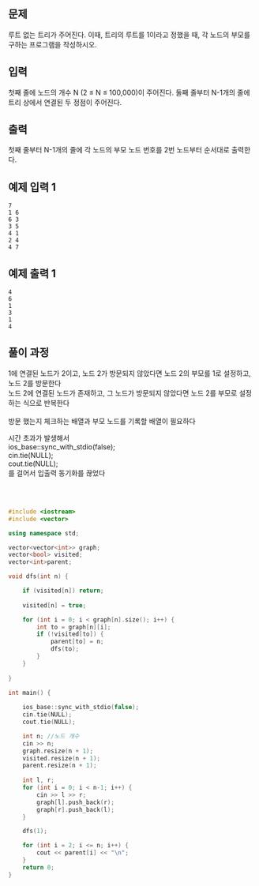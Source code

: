 ## 문제
루트 없는 트리가 주어진다. 이때, 트리의 루트를 1이라고 정했을 때, 각 노드의 부모를 구하는 프로그램을 작성하시오.

## 입력
첫째 줄에 노드의 개수 N (2 ≤ N ≤ 100,000)이 주어진다. 둘째 줄부터 N-1개의 줄에 트리 상에서 연결된 두 정점이 주어진다.

## 출력
첫째 줄부터 N-1개의 줄에 각 노드의 부모 노드 번호를 2번 노드부터 순서대로 출력한다.

## 예제 입력 1 
```
7
1 6
6 3
3 5
4 1
2 4
4 7
```
## 예제 출력 1 
```
4
6
1
3
1
4
```
## 풀이 과정

1에 연결된 노드가 2이고, 노드 2가 방문되지 않았다면 노드 2의 부모를 1로 설정하고, 노드 2를 방문한다<br>
노드 2에 연결된 노드가 존재하고, 그 노드가 방문되지 않았다면 노드 2를 부모로 설정하는 식으로 반복한다<br>
<br>
방문 했는지 체크하는 배열과 부모 노드를 기록할 배열이 필요하다

시간 초과가 발생해서 <br>
	ios_base::sync_with_stdio(false);<br>
	cin.tie(NULL);<br>
	cout.tie(NULL);<br>
를 걸어서 입출력 동기화를 끊었다<br><br>


<br>


```C++
#include <iostream>
#include <vector>

using namespace std;

vector<vector<int>> graph;
vector<bool> visited;
vector<int>parent;

void dfs(int n) {

	if (visited[n]) return;
	
	visited[n] = true;

	for (int i = 0; i < graph[n].size(); i++) {
		int to = graph[n][i];
		if (!visited[to]) {
			parent[to] = n;
			dfs(to);
		}
	}
	
}

int main() {
   
	ios_base::sync_with_stdio(false);
	cin.tie(NULL);
	cout.tie(NULL);

	int n; //노드 개수
	cin >> n;
	graph.resize(n + 1);
	visited.resize(n + 1);
	parent.resize(n + 1);
	
	int l, r;
	for (int i = 0; i < n-1; i++) {
		cin >> l >> r;
		graph[l].push_back(r);
		graph[r].push_back(l);
	}

	dfs(1);

	for (int i = 2; i <= n; i++) {
		cout << parent[i] << "\n";
	}
	return 0;
}
```
